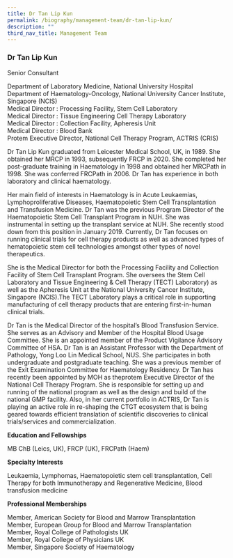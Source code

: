 ```yaml
---
title: Dr Tan Lip Kun
permalink: /biography/management-team/dr-tan-lip-kun/
description: ""
third_nav_title: Management Team
---
```

### Dr Tan Lip Kun

Senior Consultant

Department of Laboratory Medicine, National University Hospital  
Department of Haematology-Oncology, National University Cancer Institute, Singapore (NCIS)  
Medical Director : Processing Facility, Stem Cell Laboratory  
Medical Director : Tissue Engineering Cell Therapy Laboratory  
Medical Director : Collection Facility, Apheresis Unit  
Medical Director : Blood Bank  
Protem Executive Director, National Cell Therapy Program, ACTRIS (CRIS)

Dr Tan Lip Kun graduated from Leicester Medical School, UK, in 1989. She obtained her MRCP in 1993, subsequently FRCP in 2020. She completed her post-graduate training in Haematology in 1998 and obtained her MRCPath in 1998. She was conferred FRCPath in 2006. Dr Tan has experience in both laboratory and clinical haematology.

Her main field of interests in Haematology is in Acute Leukaemias, Lymphoproliferative Diseases, Haematopoietic Stem Cell Transplantation and Transfusion Medicine. Dr Tan was the previous Program Director of the Haematopoietic Stem Cell Transplant Program in NUH. She was instrumental in setting up the transplant service at NUH. She recently stood down from this position in January 2019. Currently, Dr Tan focuses on running clinical trials for cell therapy products as well as advanced types of hematopoietic stem cell technologies amongst other types of novel therapeutics.

She is the Medical Director for both the Processing Facility and Collection Facility of Stem Cell Transplant Program. She oversees the Stem Cell Laboratory and Tissue Engineering & Cell Therapy (TECT) Laboratory) as well as the Apheresis Unit at the National University Cancer Institute, Singapore (NCIS).The TECT Laboratory plays a critical role in supporting manufacturing of cell therapy products that are entering first-in-human clinical trials.

Dr Tan is the Medical Director of the hospital’s Blood Transfusion Service. She serves as an Advisory and Member of the Hospital Blood Usage Committee. She is an appointed member of the Product Vigilance Advisory Committee of HSA. Dr Tan is an Assistant Professor with the Department of Pathology, Yong Loo Lin Medical School, NUS. She participates in both undergraduate and postgraduate teaching. She was a previous member of the Exit Examination Committee for Haematology Residency. Dr Tan has recently been appointed by MOH as theprotem Executive Director of the National Cell Therapy Program. She is responsible for setting up and running of the national program as well as the design and build of the national GMP facility. Also, in her current portfolio in ACTRIS, Dr Tan is playing an active role in re-shaping the CTGT ecosystem that is being geared towards efficient translation of scientific discoveries to clinical trials/services and commercialization.

**Education and Fellowships**

MB ChB (Leics, UK), FRCP (UK), FRCPath (Haem)

**Specialty Interests**

Leukaemia, Lymphomas, Haematopoietic stem cell transplantation, Cell Therapy for both Immunotherapy and Regenerative Medicine, Blood transfusion medicine

**Professional Memberships**

Member, American Society for Blood and Marrow Transplantation  
Member, European Group for Blood and Marrow Transplantation  
Member, Royal College of Pathologists UK  
Member, Royal College of Physicians UK  
Member, Singapore Society of Haematology